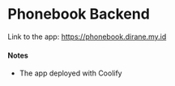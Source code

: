 # Phonebook Backend

Link to the app: https://phonebook.dirane.my.id

#### Notes

- The app deployed with Coolify
